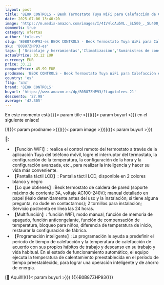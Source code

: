 ```yaml
---
layout: post
title: 'BEOK CONTROLS - Beok Termostato Tuya WiFi para Calefacción de Calderas  Termostato con Alexa Control Vocal Termostato Inteligente de Ambiente de Programación Pantalla Táctil LCD Compatible con Google Assistant Negro'
date: 2025-07-06 13:40:20
image: 'https://m.media-amazon.com/images/I/41V4lcAu5VL._SL500_._SL400_.jpg'
comments: true
category: ofertas
author: 'tole.es'
slug: 'B0B87ZHP93-es BEOK CONTROLS - Beok Termostato Tuya WiFi para Calefacción...'
sku: 'B0B87ZHP93-es'
tags: [ 'Bricolaje y herramientas','Climatización','Suministros de construcción','Termostatos','Termostatos programables domésticos','Termostatos y accesorios','alexa','beok controls','tuya','🇪🇸', ]
actualPrice: 33.12 EUR
currency: EUR
price: 33.12
comparePrice: 45.99 EUR
prodname: 'BEOK CONTROLS - Beok Termostato Tuya WiFi para Calefacción de Calderas  Termostato con Alexa Control Vocal Termostato Inteligente de Ambiente de Programación Pantalla Táctil LCD Compatible con Google Assistant Negro'
country: 'es'
flag: '🇪🇸'
brand: 'BEOK CONTROLS'
buyurl: 'https://www.amazon.es/dp/B0B87ZHP93/?tag=tolees-21'
descuento: '27.98'
average: '42.305'
---
```


En este momento está [{{< param title >}}]({{< param buyurl >}}) en el siguiente enlace!

[![{{< param prodname >}}]({{< param image >}})]({{< param buyurl >}})

🔎:

- 【Función WIFI】: realice el control remoto del termostato a través de la aplicación Tuya del teléfono móvil, logre el interruptor del termostato, la configuración de la temperatura, la configuración de la hora y la configuración avanzada, etc., para realizar la inteligencia y hacer su vida más conveniente.
- 【Pantalla táctil LCD】: Pantalla táctil LCD, disponible en 2 colores blanco y negro
- 【Lo que obtienes】:Beok termostato de caldera de pared (soporte máximo de corriente 3A, voltaje AC100-240V); manual detallado en papel (léalo detenidamente antes del uso y la instalación; si tiene alguna pregunta, no dude en contactarnos); 2 tornillos para instalación; Servicio postventa en línea las 24 horas.
- 【Multifunción】: función WIFI, modo manual, función de memoria de apagado, función anticongelante, función de compensación de temperatura, bloqueo para niños, diferencia de temperatura de inicio, restaurar la configuración de fábrica.
- 【Programación inteligente】:La programación le ayuda a predefinir el período de tiempo de calefacción y la temperatura de calefacción de acuerdo con sus propios hábitos de trabajo y descanso en su trabajo y vida habitual. En el estado de funcionamiento automático, el equipo ejecuta la temperatura de calentamiento preestablecida en el período de tiempo preestablecido, para lograr una operación inteligente y de ahorro de energía.

[🛒 Aquí!!!]({{< param buyurl >}})
{{<world>}}B0B87ZHP93{{</world>}}
